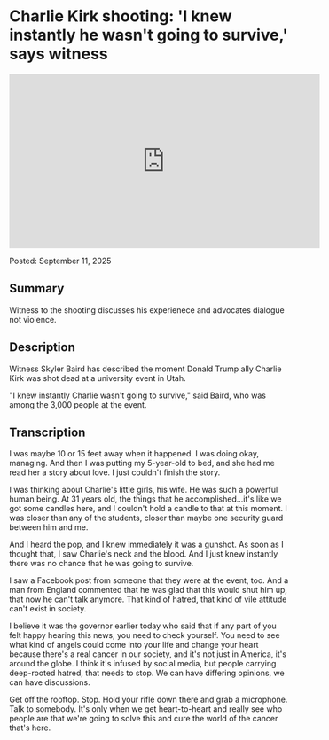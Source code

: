 # Charlie Kirk shooting: 'I knew instantly he wasn't going to survive,' says witness

<iframe frameborder="0" width="560" height="315" src="https://www.youtube.com/embed/jE62NX44-_c" allow="fullscreen"></iframe>

Posted: September 11, 2025

## Summary

Witness to the shooting discusses his experienece and advocates dialogue not violence.

## Description

Witness Skyler Baird has described the moment  Donald Trump ally Charlie Kirk was shot dead at a university event in Utah.

"I knew instantly Charlie wasn't going to survive," said Baird, who was among the 3,000 people at the event. 

## Transcription

I was maybe 10 or 15 feet away when it happened. I was doing okay, managing. And then I was putting my 5-year-old to bed, and she had me read her a story about love. I just couldn't finish the story.

I was thinking about Charlie's little girls, his wife. He was such a powerful human being. At 31 years old, the things that he accomplished...it's like we got some candles here, and I couldn't hold a candle to that at this moment. I was closer than any of the students, closer than maybe one security guard between him and me.

And I heard the pop, and I knew immediately it was a gunshot. As soon as I thought that, I saw Charlie's neck and the blood. And I just knew instantly there was no chance that he was going to survive.

I saw a Facebook post from someone that they were at the event, too. And a man from England commented that he was glad that this would shut him up, that now he can't talk anymore. That kind of hatred, that kind of vile attitude can't exist in society.

I believe it was the governor earlier today who said that if any part of you felt happy hearing this news, you need to check yourself. You need to see what kind of angels could come into your life and change your heart because there's a real cancer in our society, and it's not just in America, it's around the globe. I think it's infused by social media, but people carrying deep-rooted hatred, that needs to stop. We can have differing opinions, we can have discussions.

Get off the rooftop. Stop. Hold your rifle down there and grab a microphone. Talk to somebody. It's only when we get heart-to-heart and really see who people are that we're going to solve this and cure the world of the cancer that's here.
